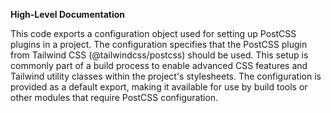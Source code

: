 **High-Level Documentation**

This code exports a configuration object used for setting up PostCSS plugins in a project. The configuration specifies that the PostCSS plugin from Tailwind CSS (@tailwindcss/postcss) should be used. This setup is commonly part of a build process to enable advanced CSS features and Tailwind utility classes within the project's stylesheets. The configuration is provided as a default export, making it available for use by build tools or other modules that require PostCSS configuration.